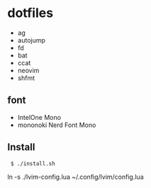 # dotfiles

- ag
- autojump
- fd
- bat
- ccat
- neovim
- shfmt

## font

- IntelOne Mono
- mononoki Nerd Font Mono

## Install

```
 $ ./install.sh
```

ln -s ./lvim-config.lua ~/.config/lvim/config.lua

